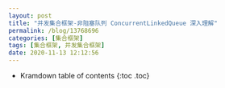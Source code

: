 ```yaml
---
layout: post
title: "并发集合框架-非阻塞队列 ConcurrentLinkedQueue 深入理解"
permalink: /blog/13768696
categories: [集合框架]
tags: [集合框架, 并发集合框架]
date: 2020-11-13 12:12:56
---
```


* Kramdown table of contents
{:toc .toc}
